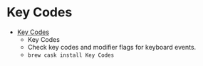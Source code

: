 # Key Codes
- [Key Codes](https://manytricks.com/keycodes/)
  -  Key Codes
  - Check key codes and modifier flags for keyboard events.
  - `brew cask install Key Codes`
